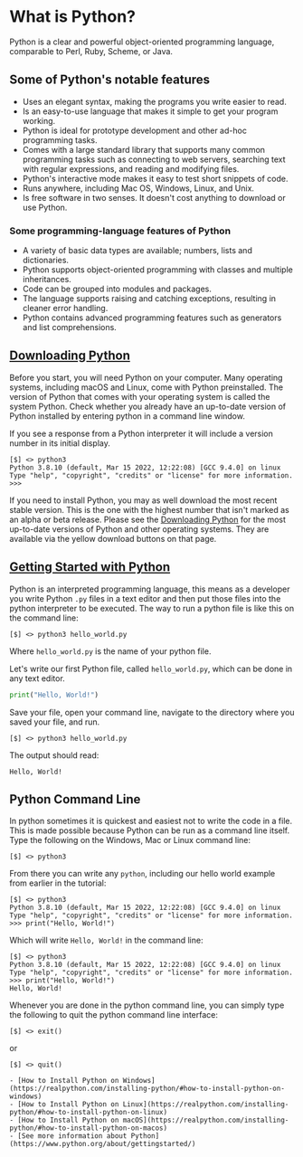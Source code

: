 # What is Python?

Python is a clear and powerful object-oriented programming language, comparable to Perl, Ruby, Scheme, or Java.

## Some of Python's notable features

- Uses an elegant syntax, making the programs you write easier to read.
- Is an easy-to-use language that makes it simple to get your program working.
- Python is ideal for prototype development and other ad-hoc programming tasks.
- Comes with a large standard library that supports many common programming tasks such as connecting to web servers, searching text with regular expressions, and reading and modifying files.
- Python's interactive mode makes it easy to test short snippets of code.
- Runs anywhere, including Mac OS, Windows, Linux, and Unix.
- Is free software in two senses. It doesn't cost anything to download or use Python.

### Some programming-language features of Python

- A variety of basic data types are available; numbers, lists and dictionaries.
- Python supports object-oriented programming with classes and multiple inheritances.
- Code can be grouped into modules and packages.
- The language supports raising and catching exceptions, resulting in cleaner error handling.
- Python contains advanced programming features such as generators and list comprehensions.

## [Downloading Python](https://www.python.org/downloads/)

Before you start, you will need Python on your computer. Many operating systems, including macOS and Linux, come with Python preinstalled. The version of Python that comes with your operating system is called the system Python. Check whether you already have an up-to-date version of Python installed by entering python in a command line window.

If you see a response from a Python interpreter it will include a version number in its initial display.

```shell
[$] <> python3
Python 3.8.10 (default, Mar 15 2022, 12:22:08) [GCC 9.4.0] on linux
Type "help", "copyright", "credits" or "license" for more information.
>>> 
```

If you need to install Python, you may as well download the most recent stable version. This is the one with the highest number that isn't marked as an alpha or beta release. Please see the [Downloading Python](https://wiki.python.org/moin/BeginnersGuide/Download) for the most up-to-date versions of Python and other operating systems. They are available via the yellow download buttons on that page.

## [Getting Started with Python](https://www.python.org/about/gettingstarted/)

Python is an interpreted programming language, this means as a developer you write Python `.py` files in a text editor and then put those files into the python interpreter to be executed. The way to run a python file is like this on the command line:

```shell
[$] <> python3 hello_world.py
```

Where `hello_world.py` is the name of your python file.

Let's write our first Python file, called `hello_world.py`, which can be done in any text editor.

```python
print("Hello, World!")
```

Save your file, open your command line, navigate to the directory where you saved your file, and run.

```shell
[$] <> python3 hello_world.py
```

The output should read:

```console
Hello, World!
```

## Python Command Line

In python sometimes it is quickest and easiest not to write the code in a file. This is made possible because Python can be run as a command line itself. Type the following on the Windows, Mac or Linux command line:

```shell
[$] <> python3
```

From there you can write any `python`, including our hello world example from earlier in the tutorial:

```shell
[$] <> python3
Python 3.8.10 (default, Mar 15 2022, 12:22:08) [GCC 9.4.0] on linux
Type "help", "copyright", "credits" or "license" for more information.
>>> print("Hello, World!")
```

Which will write `Hello, World!` in the command line:

```shell
[$] <> python3
Python 3.8.10 (default, Mar 15 2022, 12:22:08) [GCC 9.4.0] on linux
Type "help", "copyright", "credits" or "license" for more information.
>>> print("Hello, World!")
Hello, World!
```

Whenever you are done in the python command line, you can simply type the following to quit the python command line interface:

```console
[$] <> exit()
```

or

```console
[$] <> quit()
```

```{seealso}
- [How to Install Python on Windows](https://realpython.com/installing-python/#how-to-install-python-on-windows)
- [How to Install Python on Linux](https://realpython.com/installing-python/#how-to-install-python-on-linux)
- [How to Install Python on macOS](https://realpython.com/installing-python/#how-to-install-python-on-macos)
- [See more information about Python](https://www.python.org/about/gettingstarted/)
```
